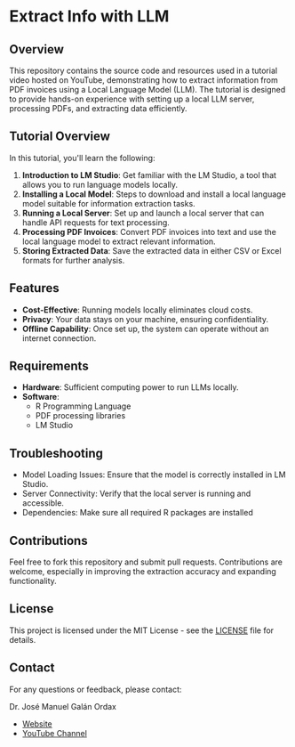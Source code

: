 # Extract Info with LLM

## Overview

This repository contains the source code and resources used in a tutorial video hosted on YouTube, demonstrating how to extract information from PDF invoices using a Local Language Model (LLM). The tutorial is designed to provide hands-on experience with setting up a local LLM server, processing PDFs, and extracting data efficiently.

## Tutorial Overview

In this tutorial, you'll learn the following:

1. **Introduction to LM Studio**: Get familiar with the LM Studio, a tool that allows you to run language models locally.
2. **Installing a Local Model**: Steps to download and install a local language model suitable for information extraction tasks.
3. **Running a Local Server**: Set up and launch a local server that can handle API requests for text processing.
4. **Processing PDF Invoices**: Convert PDF invoices into text and use the local language model to extract relevant information.
5. **Storing Extracted Data**: Save the extracted data in either CSV or Excel formats for further analysis.

## Features

- **Cost-Effective**: Running models locally eliminates cloud costs.
- **Privacy**: Your data stays on your machine, ensuring confidentiality.
- **Offline Capability**: Once set up, the system can operate without an internet connection.

## Requirements

- **Hardware**: Sufficient computing power to run LLMs locally.
- **Software**:
  - R Programming Language
  - PDF processing libraries
  - LM Studio

## Troubleshooting
- Model Loading Issues: Ensure that the model is correctly installed in LM Studio.
- Server Connectivity: Verify that the local server is running and accessible.
- Dependencies: Make sure all required R packages are installed

## Contributions
Feel free to fork this repository and submit pull requests. Contributions are welcome, especially in improving the extraction accuracy and expanding functionality.

## License
This project is licensed under the MIT License - see the [LICENSE](https://github.com/josemagalan/extractInfoWithLLM/blob/main/LICENSE) file for details.

## Contact
For any questions or feedback, please contact:

Dr. José Manuel Galán Ordax
- [Website](https://sites.google.com/site/josemagalan)
- [YouTube Channel](https://www.youtube.com/channel/UCdyoG8-b6G7aLkYb800x6ww)
